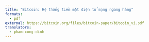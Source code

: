 ```yaml
---
title: "Bitcoin: Hệ thống tiền mặt điện tử mạng ngang hàng"
formats:
  - pdf
external: https://bitcoin.org/files/bitcoin-paper/bitcoin_vi.pdf
translators:
  - pham-cong-dinh
---
```

